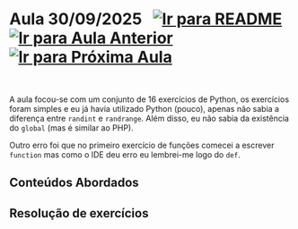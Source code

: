 # Aula 30/09/2025 &nbsp; [![Ir para README](https://img.shields.io/badge/Indice-Verde?style=for-the-badge)](../README.md#indice) &nbsp; [![Ir para Aula Anterior](https://img.shields.io/badge/Anterior-Aula%203-007ACC?style=for-the-badge)](../aulas/23-09-2025.md) &nbsp; [![Ir para Próxima Aula](https://img.shields.io/badge/Próxima-Aula%205-007ACC?style=for-the-badge)](../aulas/07-10-2025.md)

<br>
<p>
A aula focou-se com um conjunto de 16 exercícios de Python, os exercícios foram simples e eu já havia utilizado Python (pouco), apenas não sabia a diferença entre <code>randint</code> e <code>randrange</code>. Além disso, eu não sabia da existência do <code>global</code> (mas é similar ao PHP).

Outro erro foi que no primeiro exercício de funções comecei a escrever <code>function</code> mas como o IDE deu erro eu lembrei-me logo do <code>def</code>.

</p>

<!-- <img src="../img/image2.jpg" width="300px" alt="dados utilizados na segunda parte da tarefa"> -->

## Conteúdos Abordados

<!-- - [Integração de dados](../apontamentos/integração%20de%20dados.md) -->

## Resolução de exercícios

<!--
- [Tarefa 1](../fichas/tarefa1.md) -->
